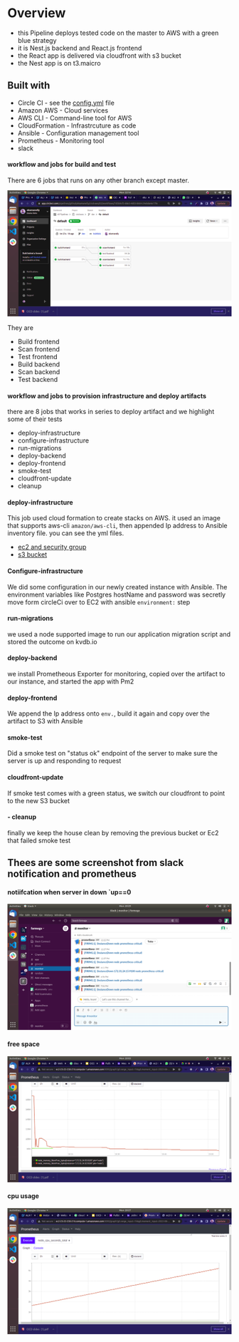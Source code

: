 


# Overview
  - this Pipeline deploys tested code on the master to AWS with a green blue strategy
  - it is Nest.js backend and React.js frontend 
  - the React app is delivered via cloudfront with s3 bucket 
  - the Nest app is on t3.maicro
  
## Built with 
  - Circle CI -  see the [config.yml](.circleci/config.yml) file
  - Amazon AWS - Cloud services
  - AWS CLI - Command-line tool for AWS
  - CloudFormation - Infrastrcuture as code
  - Ansible - Configuration management tool
  - Prometheus - Monitoring tool
  - slack

#### workflow and jobs for build and test

  There are 6 jobs that runs on any other branch except master. 

  ![build and test](/images/SCREENSHOT10.png)

  They are 

  - Build frontend
  - Scan frontend 
  - Test frontend
  - Build backend
  - Scan backend 
  - Test backend 

#### workflow and jobs to provision infrastructure and deploy artifacts 
  there are 8 jobs that works in series to deploy artifact and we highlight some of their tests 


  - deploy-infrastructure
  - configure-infrastructure
  - run-migrations
  - deploy-backend
  - deploy-frontend
  - smoke-test
  - cloudfront-update
  - cleanup


#### deploy-infrastructure 
  This job used cloud formation to create stacks on AWS. it used an image that supports aws-cli `amazon/aws-cli`, then appended Ip address to Ansible inventory file. you can see the yml files. 
  - [ec2 and security group](.circleci/files/backend.yml) 
  - [s3 bucket](.circleci/files/frontend.yml)

#### Configure-infrastructure
  We did some configuration in our newly created instance with Ansible. The environment variables like Postgres hostName and password was secretly move form circleCi over to EC2 with ansible `environment:` step

#### run-migrations
  we used a node supported image to run our application migration script and stored the outcome on  kvdb.io
  
#### deploy-backend
  we install Prometheous Exporter for monitoring, copied over the artifact to our instance, and started the app with Pm2 

#### deploy-frontend
   We append the Ip address onto `env.`, build it again and copy over the artifact to S3 with Ansible

#### smoke-test  
  Did a smoke test on "status ok"  endpoint of the server to make sure the server is up and responding to request

#### cloudfront-update
  If smoke test comes with a green status, we switch our cloudfront to point to the new S3 bucket 
  
#### - cleanup
  finally we keep the house clean by removing the previous bucket or Ec2 that failed smoke test

##  Thees are some screenshot from slack notification and prometheus
#### notiifcation when server in down `up==0
  ![slack ](/images/SCREENSHOT12.png)
#### free space  
  ![ ](/images/SCREENSHOT11.png)
#### cpu usage   
  ![slack ](/images/SCREENSHOT14.png)
